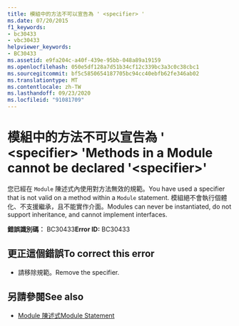 ```yaml
---
title: 模組中的方法不可以宣告為 ' <specifier> '
ms.date: 07/20/2015
f1_keywords:
- bc30433
- vbc30433
helpviewer_keywords:
- BC30433
ms.assetid: e9fa204c-a40f-439e-95bb-048a89a19159
ms.openlocfilehash: 050e5df128a7d51b34cf12c339bc3a3c0c38cbc1
ms.sourcegitcommit: bf5c5850654187705bc94cc40ebfb62fe346ab02
ms.translationtype: MT
ms.contentlocale: zh-TW
ms.lasthandoff: 09/23/2020
ms.locfileid: "91081709"
---
```

# <a name="methods-in-a-module-cannot-be-declared-specifier"></a><span data-ttu-id="105f2-102">模組中的方法不可以宣告為 ' \<specifier> '</span><span class="sxs-lookup"><span data-stu-id="105f2-102">Methods in a Module cannot be declared '\<specifier>'</span></span>

<span data-ttu-id="105f2-103">您已經在 `Module` 陳述式內使用對方法無效的規範。</span><span class="sxs-lookup"><span data-stu-id="105f2-103">You have used a specifier that is not valid on a method within a `Module` statement.</span></span> <span data-ttu-id="105f2-104">模組絕不會執行個體化、不支援繼承，且不能實作介面。</span><span class="sxs-lookup"><span data-stu-id="105f2-104">Modules can never be instantiated, do not support inheritance, and cannot implement interfaces.</span></span>  
  
 <span data-ttu-id="105f2-105">**錯誤識別碼︰** BC30433</span><span class="sxs-lookup"><span data-stu-id="105f2-105">**Error ID:** BC30433</span></span>  
  
## <a name="to-correct-this-error"></a><span data-ttu-id="105f2-106">更正這個錯誤</span><span class="sxs-lookup"><span data-stu-id="105f2-106">To correct this error</span></span>  
  
- <span data-ttu-id="105f2-107">請移除規範。</span><span class="sxs-lookup"><span data-stu-id="105f2-107">Remove the specifier.</span></span>  
  
## <a name="see-also"></a><span data-ttu-id="105f2-108">另請參閱</span><span class="sxs-lookup"><span data-stu-id="105f2-108">See also</span></span>

- [<span data-ttu-id="105f2-109">Module 陳述式</span><span class="sxs-lookup"><span data-stu-id="105f2-109">Module Statement</span></span>](../language-reference/statements/module-statement.md)
